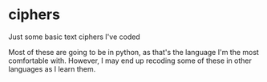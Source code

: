 # ciphers
Just some basic text ciphers I've coded

Most of these are going to be in python, as that's the language I'm the most comfortable with.  However, I may end up recoding some of these in other languages as I learn them.
